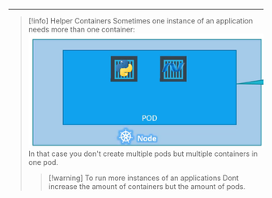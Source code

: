 ***
>[!info] Helper Containers
>Sometimes one instance of an application needs more than one container:
>![Pasted image 20230605161022](docs/ressources/Pasted%20image%2020230605161022.png)
>In that case you don't create multiple pods but multiple containers in one pod.
>>[!warning] To run more instances of an applications
>>Dont increase the amount of containers but the amount of pods.

